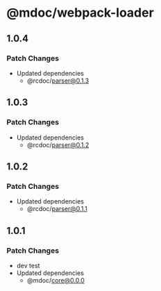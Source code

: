 # @mdoc/webpack-loader

## 1.0.4

### Patch Changes

- Updated dependencies
  - @rcdoc/parser@0.1.3

## 1.0.3

### Patch Changes

- Updated dependencies
  - @rcdoc/parser@0.1.2

## 1.0.2

### Patch Changes

- Updated dependencies
  - @rcdoc/parser@0.1.1

## 1.0.1

### Patch Changes

- dev test
- Updated dependencies
  - @mdoc/core@0.0.0
